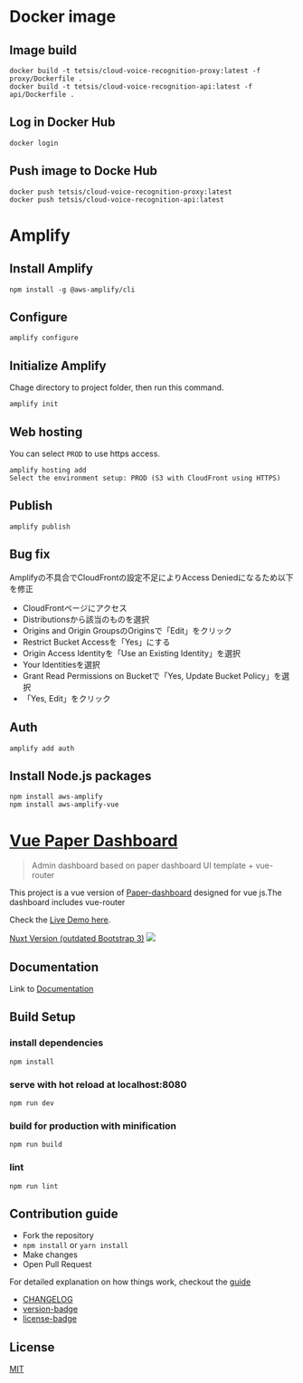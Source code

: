 # Docker image
## Image build
```
docker build -t tetsis/cloud-voice-recognition-proxy:latest -f proxy/Dockerfile .
docker build -t tetsis/cloud-voice-recognition-api:latest -f api/Dockerfile .
```

## Log in Docker Hub
```
docker login
```

## Push image to Docke Hub
```
docker push tetsis/cloud-voice-recognition-proxy:latest
docker push tetsis/cloud-voice-recognition-api:latest
```

# Amplify
## Install Amplify
```
npm install -g @aws-amplify/cli
```

## Configure
```
amplify configure
```

## Initialize Amplify
Chage directory to project folder, then run this command.
```
amplify init
```

## Web hosting
You can select `PROD` to use https access.
```
amplify hosting add
Select the environment setup: PROD (S3 with CloudFront using HTTPS)
```

## Publish
```
amplify publish
```

## Bug fix
Amplifyの不具合でCloudFrontの設定不足によりAccess Deniedになるため以下を修正
- CloudFrontページにアクセス
- Distributionsから該当のものを選択
- Origins and Origin GroupsのOriginsで「Edit」をクリック
- Restrict Bucket Accessを「Yes」にする
- Origin Access Identityを「Use an Existing Identity」を選択
- Your Identitiesを選択
- Grant Read Permissions on Bucketで「Yes, Update Bucket Policy」を選択
- 「Yes, Edit」をクリック

## Auth
```
amplify add auth
```

## Install Node.js packages
```
npm install aws-amplify
npm install aws-amplify-vue
```







# [Vue Paper Dashboard](https://cristijora.github.io/vue-paper-dashboard/)

> Admin dashboard based on paper dashboard UI template + vue-router

This project is a vue version of [Paper-dashboard](https://www.creative-tim.com/product/paper-dashboard)
designed for vue js.The dashboard includes vue-router

Check the [Live Demo here](https://cristijora.github.io/vue-paper-dashboard).

[Nuxt Version (outdated Bootstrap 3)](https://github.com/cristijora/vue-paper-dashboard-nuxt)
![](http://i.imgur.com/3iC1hOs.gif)

## Documentation
Link to [Documentation](http://vuejs.creative-tim.com/vue-paper-dashboard/documentation/)

## Build Setup

### install dependencies
```
npm install
```
### serve with hot reload at localhost:8080
```
npm run dev
```
### build for production with minification
```
npm run build
```
### lint
```
npm run lint
```
## Contribution guide
* Fork the repository
* `npm install` or `yarn install`
* Make changes
* Open Pull Request

For detailed explanation on how things work, checkout the [guide](https://github.com/vuejs/vue-cli/blob/dev/docs/README.md)
- [CHANGELOG](./CHANGELOG.md)
- [version-badge](https://img.shields.io/badge/version-2.0.0-blue.svg)
- [license-badge](https://img.shields.io/badge/license-MIT-blue.svg)

## License

[MIT](https://github.com/cristijora/vue-paper-dashboard/blob/master/LICENSE.md)
